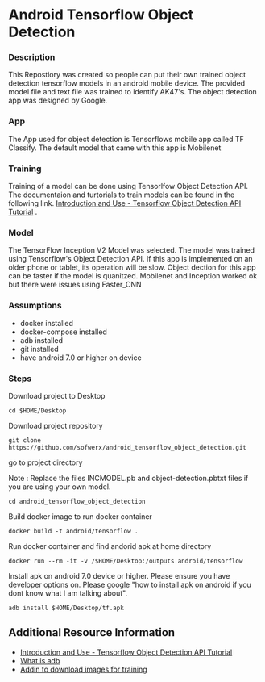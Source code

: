 # Android Tensorflow Object Detection 

### Description

This Repostiory was created so people can put their own trained object detection tensorflow models in an android mobile device. The provided model file and text file was trained to identify AK47's. The object detection app was designed by Google.

### App
The App used for object detection is Tensorflows mobile app called TF Classify. The default model that came with this app is Mobilenet 

### Training
Training of a model can be done using Tensorlfow Object Detection API. The documentaion and turtorials to train models can be found in the following link. [Introduction and Use - Tensorflow Object Detection API Tutorial](https://pythonprogramming.net/introduction-use-tensorflow-object-detection-api-tutorial/) .


### Model
The TensorFlow Inception V2 Model was selected. The model was trained using Tensorflow's Object Detection API. If this app is implemented on an older phone or tablet, its operation will be slow. Object dection for this app can be faster if the model is quanitzed. Mobilenet and Inception worked ok but there were issues using Faster_CNN
 



### Assumptions
* docker installed
* docker-compose installed
* adb installed
* git installed
* have android 7.0 or higher on device 

### Steps


Download project to Desktop

```
cd $HOME/Desktop
```

Download project repository

```
git clone https://github.com/sofwerx/android_tensorflow_object_detection.git

```

go to project directory

Note : Replace the files INCMODEL.pb and object-detection.pbtxt files if you are using your own model.

```
cd android_tensorflow_object_detection
```

Build docker image to run docker container

```
docker build -t android/tensorflow .
```

Run docker container and find andorid apk at home directory

```
docker run --rm -it -v /$HOME/Desktop:/outputs android/tensorflow
```

Install apk on android 7.0 device or higher. Please ensure you have developer options on. Please google "how to install apk on android if you dont know what I am talking about".

```
adb install $HOME/Desktop/tf.apk
```





## Additional Resource Information

* [Introduction and Use - Tensorflow Object Detection API Tutorial](https://pythonprogramming.net/introduction-use-tensorflow-object-detection-api-tutorial/)
* [What is adb](https://developer.android.com/studio/command-line/adb.html#move)
* [Addin to download images for training](https://www.pcsteps.com/5170-mass-download-images-chrome/)
